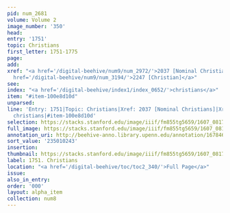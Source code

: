 ```yaml
---
pid: num_2681
volume: Volume 2
image_number: '350'
head:
entry: '1751'
topic: Christians
first_letter: 1751-1775
page:
add:
xref: "<a href='/digital-beehive/num9/num_2972/'>2037 [Nominal Christians]</a>|<a
  href='/digital-beehive/num9/num_3194/'>2247 [Christian]</a>"
see:
index: "<a href='/digital-beehive/index1/index_0652/'>christians</a>"
item: "#item-100e8d10d"
unparsed:
line: 'Entry: 1751|Topic: Christians|Xref: 2037 [Nominal Christians]|Xref: 2247 [Christian]|Index:
  christians|#item-100e8d10d'
selection: https://stacks.stanford.edu/image/iiif/fm855tg5659/1607_0817/945,243,2811,1000/full/0/default.jpg
full_image: https://stacks.stanford.edu/image/iiif/fm855tg5659/1607_0817/full/full/0/default.jpg
annotation_uri: http://beehive-anno.library.upenn.edu/annotation/1678466141591
sort_value: '235010243'
insertion:
thumbnail: https://stacks.stanford.edu/image/iiif/fm855tg5659/1607_0817/945,243,600,180/250,/0/default.jpg
label: 1751. Christians
location: "<a href='/digital-beehive/toc/toc2_340/'>Full Page</a>"
issue:
also_in_entry:
order: '000'
layout: alpha_item
collection: num8
---
```

